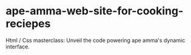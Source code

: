# ape-amma-web-site-for-cooking-reciepes
Html / Css masterclass: Unveil the code powering ape amma's dynamic interface.
